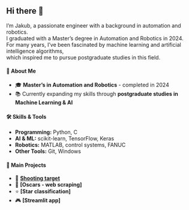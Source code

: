 ## Hi there 👋

I’m Jakub, a passionate engineer with a background in automation and robotics.  
I graduated with a Master’s degree in Automation and Robotics in 2024.  
For many years, I’ve been fascinated by machine learning and artificial intelligence algorithms,  
which inspired me to pursue postgraduate studies in this field.  

#### 🚀 About Me
- 🎓 **Master’s in Automation and Robotics** - completed in 2024  
- 📚 Currently expanding my skills through **postgraduate studies in Machine Learning & AI**

#### 🛠️ Skills & Tools
- **Programming:** Python, C
- **AI & ML:** scikit-learn, TensorFlow, Keras 
- **Robotics:** MATLAB, control systems, FANUC
- **Other Tools:** Git, Windows

#### 📂 Main Projects
- 🎯 **[Shooting target]()**
- 🥇 **[Oscars - web scraping]** 
- ⭐ **[Star classification]** 
- 🎮 **[Streamlit app]**


